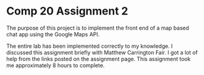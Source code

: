 # Comp 20 Assignment 2

The purpose of this project is to implement the front end of a map based chat app using the Google Maps API.


The entire lab has been implemented correctly to my knowledge.
I discussed this assignment briefly with Matthew Carrington Fair. I got a lot of help from the links posted on the assignment page.
This assignment took me approximately 8 hours to complete.
